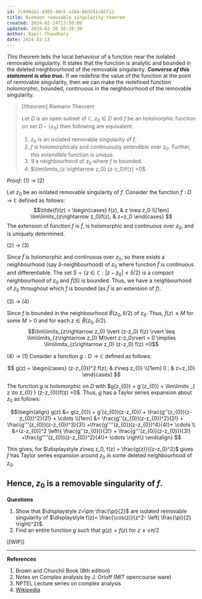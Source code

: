 ```yaml
---
id: 7c906da1-d365-49c5-a384-6bd241c66f12
title: Riemann removable singularity theorem
created: 2024-02-24T13:50:00
updated: 2024-02-26 16:28:30
author: Kapil Chaudhary
date: 2024-03-13
---
```

*This* theorem tells the local behaviour of a function near the isolated removable singularity.  It states that the function is analytic and bounded in the deleted neighbourhood of the removable singularity. <span style='color:var(--mk-color-green)'>***Converse of this statement is also true.***</span> If we redefine the value of the function at the point of removable singularity, then we can make the redefined function holomorphic, bounded, continuous in the neighbourhood of the removable singularity.


> [!theorem] Riemann Theorem
> 
> Let $D$ is an open subset of $\mathbb{C}$, $z_0 \in D$ and $f$ be an holomorphic function on set $D-\{z_0\}$ then following are equivalent:
> 
> 1. $z_0$ is an isolated removable singularity of $f$.
> 2. $f$ is holomorphicaly and continuously extendible over $z_0$. Further, this extendible function is unique.
> 3. $\exists$ a neighbourhood of $z_0$ where $f$ is bounded.
> 4. $\lim\limits_{z \rightarrow z_0} (z-z_0)f(z) =0$. 
> 

*Proof*: (1) → (2)

Let $z_0$ be an isolated removable singularity of $f$. Consider the function $\tilde{f}: D \rightarrow\mathbb{C}$ defined as follows:
$$\tilde{f}(z) = \begin{cases}
f(z), & z \neq z_0 \\[1em] 
\lim\limits_{z\rightarrow z_0}f(z), & z=z_0
\end{cases} $$
The extension of function $f$ is $\tilde{f}$, is holomorphic and continuous over $z_0$, and is uniquely determined. 

(2) → (3)

Since $\tilde{f}$ is holomorphic and continuous over $z_0$, so there exists a neighbourhood (say $\delta$-neighbourhood) of $z_0$ where function $\tilde{f}$ is continuous and differentiable. The set $S=\{ z \in \mathbb{C} : \lvert z-z_0\rvert \leq \delta/2 \}$ is a compact neighbourhood of $z_0$ and $\tilde{f}(S)$ is bounded. Thus, we have a neighbourhood of $z_0$ throughout which $f$ is bounded (as $\tilde{f}$ is an extension of $f$).

(3) → (4)

Since $f$ is bounded in the neighbourhood $\bar{B}(z_0, \delta/2)$ of $z_0$. Thus, $f(z) \leq M$ for some $M>0$ and for each $z \in \bar{B}(z_0, \delta/2)$. 
$$\lim\limits_{z\rightarrow z_0} \lvert (z-z_0) f(z) \rvert \leq \lim\limits_{z\rightarrow z_0} M\lvert z-z_0\rvert = 0 \implies \lim\limits_{z\rightarrow z_0} (z-z_0) f(z) =0$$

(4) → (1)
Consider a function $g: D \rightarrow \mathbb{C}$ defined as follows: 

$$ g(z) = \begin{cases} (z-z_{0})^2 f(z); & z\neq z_{0} \\[1em] 0 ; & z=z_{0} \end{cases}
$$

The function $g$ is holomorphic on $D$ with $g(z_{0}) = g'(z_{0}) = \lim\limits _{ z \to z_{0} } (z-z_{0})f(z) =0$. Thus, $g$ has a Taylor series expansion about $z_{0}$ as follows:

$$\begin{align}
g(z) &= g(z_{0}) + g'(z_{0})(z-z_{0}) + \frac{g''(z_{0})(z-z_{0})^2}{2!} + \cdots \\[1em]
&= \frac{g''(z_{0})(z-z_{0})^2}{2!} + \frac{g'''(z_{0})(z-z_{0})^3}{3!} +\frac{g''''(z_{0})(z-z_{0})^4}{4!}+ \cdots  \\
&=(z-z_{0})^2 \left\{ \frac{g''(z_{0})}{2!} + \frac{g'''(z_{0})(z-z_{0})}{3!} +\frac{g''''(z_{0})(z-z_{0})^2}{4!}+ \cdots \right\} 
\end{align} $$

This gives, for $\displaystyle z\neq z_0, f(z) = \frac{g(z)}{(z-z_0)^2}$ gives $f$ has Taylor series expansion around $z_0$ in some deleted neighbourhood of  $z_0$.

Hence, $z_0$ is a removable singularity of $f$.
$$\tag*{Q.E.D.}$$
---

**Questions**

1.  Show that $\displaystyle z=\pm \frac{\pi}{2}$ are isolated removable singularity of $\displaystyle  f(z)= \frac{\cos(z)}{z^2- \left( \frac{\pi}{2} \right)^2}$.
2. Find an entire function $g$ such that $g(z) = f(z)$ for $z\neq \pm \pi/2$

[[WIP]] 

---
**References**

1. Brown and Churchil Book (8th edition)
2. Notes on Complex analysis by J. Orloff (MIT opencourse ware)
3. NPTEL Lecture series on complex analysis
4. [Wikipedia ](https://en.wikipedia.org/wiki/Removable_singularity)